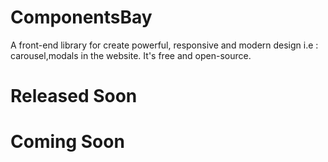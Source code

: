 # ComponentsBay
A front-end library for create powerful, responsive and modern design i.e : carousel,modals in the website. It's free and open-source.

# Released Soon
# Coming Soon
